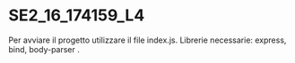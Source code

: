 # SE2_16_174159_L4

Per avviare il progetto utilizzare il file index.js. Librerie necessarie: express, bind, body-parser .